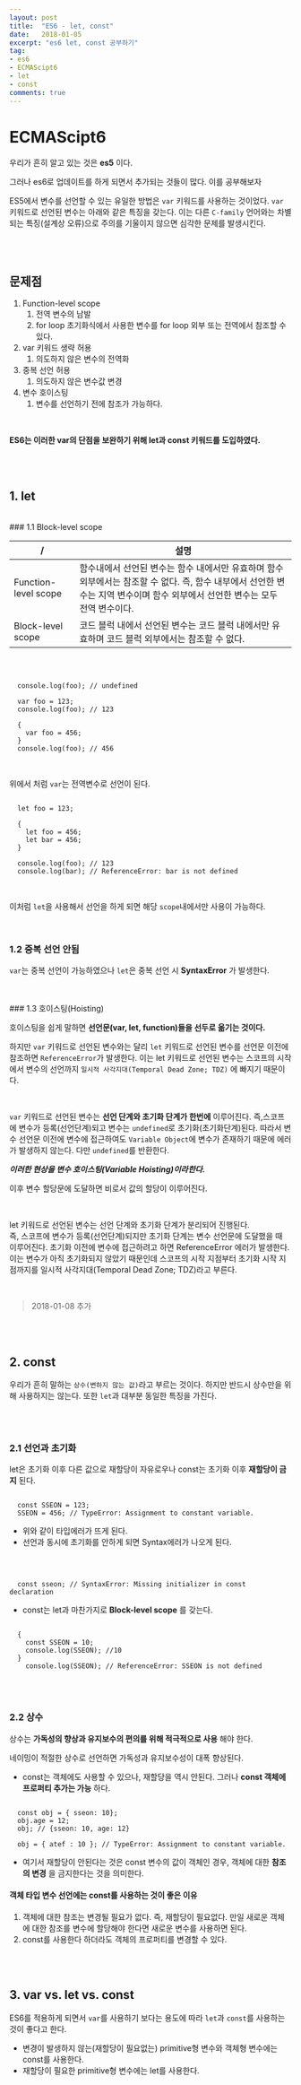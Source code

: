 ```yaml
---
layout: post
title:  "ES6 - let, const"
date:   2018-01-05
excerpt: "es6 let, const 공부하기"
tag:
- es6
- ECMAScipt6
- let
- const
comments: true
---
```


# ECMAScipt6

우리가 흔히 알고 있는 것은 **es5** 이다.
<br>

그러나 es6로 업데이트를 하게 되면서 추가되는 것들이 많다. 이를 공부해보자
<br>

ES5에서 변수를 선언할 수 있는 유일한 방법은 `var` 키워드를 사용하는 것이었다. `var` 키워드로 선언된 변수는 아래와 같은 특징을 갖는다. 이는 다른 `C-family` 언어와는 차별되는 특징(설계상 오류)으로 주의를 기울이지 않으면 심각한 문제를 발생시킨다.

<br>
<br>

## 문제점

1. Function-level scope
    1. 전역 변수의 남발
    2. for loop 초기화식에서 사용한 변수를 for loop 외부 또는 전역에서 참조할 수 있다.
2. var 키워드 생략 허용
    1. 의도하지 않은 변수의 전역화
3. 중복 선언 허용
    1. 의도하지 않은 변수값 변경
4. 변수 호이스팅
    1. 변수를 선언하기 전에 참조가 가능하다.

<br>

**ES6는 이러한 var의 단점을 보완하기 위해 let과 const 키워드를 도입하였다.**

<br>
<br>

## 1. let

<br>
### 1.1 Block-level scope

|/|설명|
|-|-|
|Function-level scope|함수내에서 선언된 변수는 함수 내에서만 유효하며 함수 외부에서는 참조할 수 없다. 즉, 함수 내부에서 선언한 변수는 지역 변수이며 함수 외부에서 선언한 변수는 모두 전역 변수이다.|
|Block-level scope|코드 블럭 내에서 선언된 변수는 코드 블럭 내에서만 유효하며 코드 블럭 외부에서는 참조할 수 없다.|

<br>

```

  console.log(foo); // undefined

  var foo = 123;
  console.log(foo); // 123

  {
    var foo = 456;
  }
  console.log(foo); // 456

```

<br>

위에서 처럼 `var`는 전역변수로 선언이 된다.
<br>

```

  let foo = 123;

  {
    let foo = 456;
    let bar = 456;
  }

  console.log(foo); // 123
  console.log(bar); // ReferenceError: bar is not defined

```

<br>

이처럼 `let`을 사용해서 선언을 하게 되면 해당 `scope`내에서만 사용이 가능하다.

<br>

### 1.2 중복 선언 안됨

`var`는 중복 선언이 가능하였으나 `let`은 중복 선언 시 **SyntaxError** 가 발생한다.

<br>
<br>
### 1.3 호이스팅(Hoisting)

호이스팅을 쉽게 말하면 **선언문(var, let, function)들을 선두로 옮기는 것이다.**
<br>

하지만 `var` 키워드로 선언된 변수와는 달리 `let` 키워드로 선언된 변수를 선언문 이전에 참조하면 `ReferenceError`가 발생한다. 이는 let 키워드로 선언된 변수는 스코프의 시작에서 변수의 선언까지 `일시적 사각지대(Temporal Dead Zone; TDZ)` 에 빠지기 때문이다.

<br>

`var` 키워드로 선언된 변수는 **선언 단계와 초기화 단계가 한번에** 이루어진다. 즉,스코프에 변수가 등록(선언단계)되고 변수는 `undefined`로 초기화(초기화단계)된다. 따라서 변수 선언문 이전에 변수에 접근하여도 `Variable Object`에 변수가 존재하기 때문에 에러가 발생하지 않는다. 다만 `undefined`를 반환한다. 
<br>

***이러한 현상을 변수 호이스팅(Variable Hoisting)이라한다.***

이후 변수 할당문에 도달하면 비로서 값의 할당이 이루어진다.

<br>

let 키워드로 선언된 변수는 선언 단계와 초기화 단계가 분리되어 진행된다.
<br>
즉, 스코프에 변수가 등록(선언단계)되지만 초기화 단계는 변수 선언문에 도달했을 때 이루어진다. 초기화 이전에 변수에 접근하려고 하면 ReferenceError 에러가 발생한다. 
<br>
이는 변수가 아직 초기화되지 않았기 때문인데 스코프의 시작 지점부터 초기화 시작 지점까지를 일시적 사각지대(Temporal Dead Zone; TDZ)라고 부른다.

<br>

> 2018-01-08 추가

<br>
<br>

## 2. const

우리가 흔히 말하는 `상수(변하지 않는 값)`라고 부르는 것이다.  하지만 반드시 상수만을 위해 사용하지는 않는다. 또한 `let`과 대부분 동일한 특징을 가진다.

<br>
<br>

### 2.1 선언과 초기화

let은 초기화 이후 다른 값으로 재할당이 자유로우나 const는 초기화 이후 **재할당이 금지** 된다.

```

  const SSEON = 123;
  SSEON = 456; // TypeError: Assignment to constant variable.

```

- 위와 같이 타입에러가 뜨게 된다.
- 선언과 동시에 초기화를 안하게 되면 Syntax에러가 나오게 된다.

<br>

```

  const sseon; // SyntaxError: Missing initializer in const declaration

```

- const는 let과 마찬가지로 **Block-level scope** 를 갖는다.

```

  {
    const SSEON = 10;
    console.log(SSEON); //10
  }
    console.log(SSEON); // ReferenceError: SSEON is not defined

```

<br>
<br>

### 2.2 상수

상수는 **가독성의 향상과 유지보수의 편의를 위해 적극적으로 사용** 해야 한다.
<br>

네이밍이 적절한 상수로 선언하면 가독성과 유지보수성이 대폭 향상된다.

- const는 객체에도 사용할 수 있으나, 재할당을 역시 안된다. 그러나 **const 객체에 프로퍼티 추가는 가능** 하다.

```

  const obj = { sseon: 10};
  obj.age = 12;
  obj; // {sseon: 10, age: 12}

  obj = { atef : 10 }; // TypeError: Assignment to constant variable.

```  

- 여기서 재할당이 안된다는 것은 const 변수의 값이 객체인 경우, 객체에 대한 **참조의 변경** 을 금지한다는 것을 의미한다.

#### 객체 타입 변수 선언에는 const를 사용하는 것이 좋은 이유

1. 객체에 대한 참조는 변경될 필요가 없다. 즉, 재할당이 필요없다. 만일 새로운 객체에 대한 참조를 변수에 할당해야 한다면 새로운 변수를 사용하면 된다.
2. const를 사용한다 하더라도 객체의 프로퍼티를 변경할 수 있다.

<br>
<br>

## **3. var vs. let vs. const**

ES6를 적용하게 되면서 `var`를 사용하기 보다는 용도에 따라 `let`과 `const`를 사용하는 것이 좋다고 한다.

- 변경이 발생하지 않는(재할당이 필요없는) primitive형 변수와 객체형 변수에는 const를 사용한다.
- 재할당이 필요한 primitive형 변수에는 let를 사용한다.
